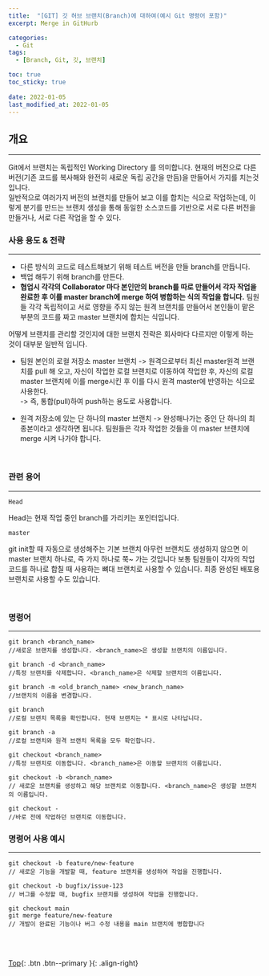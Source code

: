 ```yaml
---
title:  "[GIT] 깃 허브 브랜치(Branch)에 대하여(예시 Git 명령어 포함)"
excerpt: Merge in GitHurb

categories:
  - Git
tags:
  - [Branch, Git, 깃, 브랜치]

toc: true
toc_sticky: true
 
date: 2022-01-05
last_modified_at: 2022-01-05
---
```



## 개요
---
Git에서 브랜치는 독립적인 Working Directory 를 의미합니다. 현재의 버전으로 다른 버전(기존 코드를 복사해와 완전히 새로운 독립 공간을 만듬)을 만들어서 가지를 치는것 입니다.<br>
일반적으로 여러가지 버전의 브랜치를 만들어 보고 이를 합치는 식으로 작업하는데, 
이렇게 분기를 만드는 브랜치 생성을 통해 동일한 소스코드를 기반으로 서로 다른 버전을 만들거나, 서로 다른 작업을 할 수 있다.
<br>

### 사용 용도 & 전략
---
* 다른 방식의 코드로 테스트해보기 위해 테스트 버전을 만들 branch를 만듭니다.
* 백업 해두기 위해 branch를 만든다.
* **협업시 각각의 Collaborator 마다 본인만의 branch를 따로 만들어서 각자 작업을 완료한 후 이를 master branch에 merge 하여 병합하는 식의 작업을 합니다.** 
   팀원들 각각 독립적이고 서로 영향을 주지 않는 원격 브랜치를 만들어서 본인들이 맡은 부분의 코드를 짜고 master 브랜치에 합치는 식입니다.

어떻게 브랜치를 관리할 것인지에 대한 브랜치 전략은 회사마다 다르지만 이렇게 하는 것이 대부분 일반적 입니다.

* 팀원 본인의 로컬 저장소 master 브랜치 -> 원격으로부터 최신 master원격 브랜치를 pull 해 오고, 자신이 작업한 로컬 브랜치로 이동하여 작업한 후, 자신의 로컬 master 브랜치에 이를 merge시킨 후 이를 다시 원격 master에 반영하는 식으로 사용한다.<br>
   -> 즉, 통합(pull)하여 push하는 용도로 사용합니다.

* 원격 저장소에 있는 단 하나의 master 브랜치 -> 완성해나가는 중인 단 하나의 최종본이라고 생각하면 됩니다. 팀원들은 각자 작업한 것들을 이 master 브랜치에 merge 시켜 나가야 합니다.
<br>

### 관련 용어
---

```
Head
```
Head는 현재 작업 중인 branch를 가리키는 포인터입니다.

```
master
```
git init할 때 자동으로 생성해주는 기본 브랜치
아무런 브랜치도 생성하지 않으면 이 master 브랜치 하나로, 즉 가지 하나로 쭉~ 가는 것입니다
보통 팀원들이 각자의 작업 코드를 하나로 합칠 때 사용하는 뼈대 브랜치로 사용할 수 있습니다.
최종 완성된 배포용 브랜치로 사용할 수도 있습니다.

<br>

### 명령어
---

```
git branch <branch_name>
//새로운 브랜치를 생성합니다. <branch_name>은 생성할 브랜치의 이름입니다.

git branch -d <branch_name>
//특정 브랜치를 삭제합니다. <branch_name>은 삭제할 브랜치의 이름입니다.

git branch -m <old_branch_name> <new_branch_name>
//브랜치의 이름을 변경합니다.

git branch
//로컬 브랜치 목록을 확인합니다. 현재 브랜치는 * 표시로 나타납니다.

git branch -a
//로컬 브랜치와 원격 브랜치 목록을 모두 확인합니다.
```

```
git checkout <branch_name>
//특정 브랜치로 이동합니다. <branch_name>은 이동할 브랜치의 이름입니다.

git checkout -b <branch_name>
// 새로운 브랜치를 생성하고 해당 브랜치로 이동합니다. <branch_name>은 생성할 브랜치의 이름입니다.

git checkout -
//바로 전에 작업하던 브랜치로 이동합니다.
```

### 명령어 사용 예시
---

```
git checkout -b feature/new-feature
// 새로운 기능을 개발할 때, feature 브랜치를 생성하여 작업을 진행합니다.

git checkout -b bugfix/issue-123
// 버그를 수정할 때, bugfix 브랜치를 생성하여 작업을 진행합니다.

git checkout main
git merge feature/new-feature
// 개발이 완료된 기능이나 버그 수정 내용을 main 브랜치에 병합합니다
```
<br><br>

[Top](#){: .btn .btn--primary }{: .align-right}